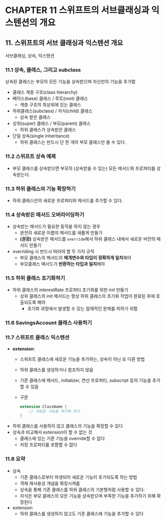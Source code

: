 # CHAPTER 11 스위프트의 서브클래싱과 익스텐션의 개요

## 11. 스위프트의 서브 클래싱과 익스텐션 개요

서브클래싱, 상속, 익스텐션

### 11.1 상속, 클래스, 그리고 subclass

상속된 클래스는 부모의 모든 기능을 상속받으며 자신만의 기능을 추가함

* 클래스 계층 구조(class hierarchy)
* 베이스(base) 클래스 / 루트(root) 클래스
  * 계층 구조의 최상위에 있는 클래스
* 하위클래스(subclass) / 자식(child) 클래스
  * 상속 받은 클래스
* 상위(super) 클래스 / 부모(parent) 클래스
  * 하위 클래스가 상속받은 클래스
* 단일 상속(single inheritance)
  * 하위 클래스는 반드시 단 한 개의 부모 클래스만 둘 수 있다.

### 11.2 스위프트 상속 예제

* 부모 클래스를 상속받으면 부모의 (상속받을 수 있는) 모든 메서드와 프로퍼티를 상속받는다.

### 11.3 하위 클래스의 기능 확장하기

* 하위 클래스만의 새로운 프로퍼티와 메서드를 추가할 수 있다.

### 11.4 상속받은 메서드 오버라이딩하기

* 상속받는 메서드가 필요한 동작을 하지 않는 경우
  * 완전히 새로운 이름의 메서드를 새롭게 만들기
  * **(권장)** 상속받은 메서드를 `override`해서 하위 클래스 내에서 새로운 버전의 메서드 만들기
* overriding 시 반드시 따라야 할 두 가지 규칙
  * 부모 클래스의 메서드의 **매개변수와 타입이 정확하게 일치**해야
  * 부모클래스 메서드가 **반환하는 타입과 일치**해야

### 11.5 하위 클래스 초기화하기

* 하위 클래스의 interestRate 프로퍼티 초기화를 위한 init 만들기
  * 상위 클래스의 init 메서드는 항상 하위 클래스의 초기화 작업이 완료된 후에 호출되도록 해야
    * 초기화 과정에서 발생할 수 있는 잠재적인 문제를 피하기 위함

### 11.6 SavingsAccount 클래스 사용하기

### 11.7 스위프트 클래스 익스텐션

* **extension**:
  * 스위프트 클래스에 새로운 기능을 추가하는, 상속이 아닌 또 다른 방법
  * 하위 클래스를 생성하거나 참조하지 않음
  * 기존 클래스에 메서드, initializer, 연산 프로퍼티, subscript 등의 기능을 추가할 수 있음
  *   구문

      ```swift
      extension ClassName {
          // 새로운 기능을 여기에 추가
      }
      ```
* 하위 클래스를 사용하지 않고 클래스의 기능을 확장할 수 있다
* 상속과 비교해서 extension이 할 수 없는 것
  * 클래스에 있는 기존 기능을 override할 수 없다
  * 저장 프로퍼티를 포함할 수 없다

### 11.8 요약

* 상속
  * 기존 클래스로부터 파생되어 새로운 기능이 추가되도록 하는 방법
  * 객체 재사용성 개념을 확장시켜줌
  * 상속을 통해 기존 클래스를 하위 클래스의 기본형처럼 사용할 수 있다.
  * 자식은 부모 클래스의 모든 기능을 상속받으며 부족한 기능을 추가하기 위해 확장된다
* extension
  * 하위 클래스를 생성하지 않고도 기존 클래스에 기능을 추가할 수 있다
